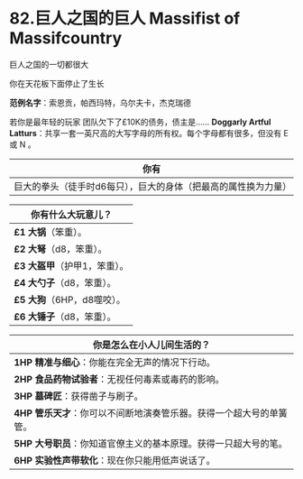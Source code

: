 # 82.巨人之国的巨人 Massifist of Massifcountry
巨人之国的一切都很大

你在天花板下面停止了生长

**范例名字**：索恩贡，帕西玛特，乌尔夫卡，杰克瑞德

若你是最年轻的玩家
团队欠下了£10K的债务，债主是……
**Doggarly Artful Latturs**：共享一套一英尺高的大写字母的所有权。每个字母都有很多，但没有 E 或 N 。

| 你有                                                         |
| ------------------------------------------------------------ |
| 巨大的拳头（徒手时d6每只），巨大的身体（把最高的属性换为力量） |

| 你有什么大玩意儿？                 |
| ---------------------------------- |
| **£1** **大锅**（笨重）。          |
| **£2** **大弩**（d8，笨重）。      |
| **£3** **大盔甲**（护甲1，笨重）。 |
| **£4** **大勺子**（d8，笨重）。    |
| **£5** **大狗**（6HP，d8噬咬）。   |
| **£6** **大锤子**（d8，笨重）。    |

| 你是怎么在小人儿间生活的？                                   |
| ------------------------------------------------------------ |
| **1HP** **精准与细心**：你能在完全无声的情况下行动。         |
| **2HP** **食品药物试验者**：无视任何毒素或毒药的影响。       |
| **3HP** **墓碑匠**：获得凿子与刷子。                         |
| **4HP** **管乐天才**：你可以不间断地演奏管乐器。获得一个超大号的单簧管。 |
| **5HP** **大号职员**：你知道官僚主义的基本原理。获得一只超大号的笔。 |
| **6HP** **实验性声带软化**：现在你只能用低声说话了。         |